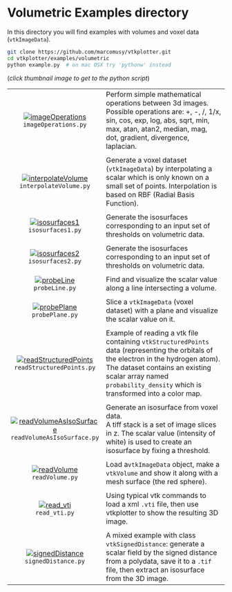 # Volumetric Examples directory
In this directory you will find examples with volumes and voxel data (`vtkImageData`).
```bash
git clone https://github.com/marcomusy/vtkplotter.git
cd vtkplotter/examples/volumetric
python example.py  # on mac OSX try 'pythonw' instead
```
(_click thumbnail image to get to the python script_)

|                                                                                                                                                                                                                                                                       |      |
|:---------------------------------------------------------------------------------------------------------------------------------------------------------------------------------------------------------------------------------------------------------------------:|:-----|
| [![imageOperations](https://user-images.githubusercontent.com/32848391/50739032-6b2a7c80-11da-11e9-82fb-495c803ea9bf.jpg)](https://github.com/marcomusy/vtkplotter/blob/master/examples/volumetric/imageOperations.py)<br/> `imageOperations.py`                      |  Perform simple mathematical operations between 3d images.<br>Possible operations are: +, -, /, 1/x, sin, cos, exp, log, abs,  sqrt, min, max, atan, atan2, median, mag, dot, gradient, divergence, laplacian.|
|                                                                                                                                                                                                                                                                       |      |
| [![interpolateVolume](https://user-images.githubusercontent.com/32848391/50739033-6b2a7c80-11da-11e9-86fd-6026b22737df.jpg)](https://github.com/marcomusy/vtkplotter/blob/master/examples/volumetric/interpolateVolume.py)<br/> `interpolateVolume.py`                | Generate a voxel dataset (`vtkImageData`) by interpolating a scalar which is only known on a small set of points. Interpolation is based on RBF (Radial Basis Function).|
|                                                                                                                                                                                                                                                                       |      |
| [![isosurfaces1](https://user-images.githubusercontent.com/32848391/52141625-975ce000-2656-11e9-91fc-291e072fc4c1.png)](https://github.com/marcomusy/vtkplotter/blob/master/examples/volumetric/isosurfaces1.py)<br/> `isosurfaces1.py`                               | Generate the isosurfaces corresponding to an input set of thresholds on volumetric data.|
|                                                                                                                                                                                                                                                                       |      |
| [![isosurfaces2](https://user-images.githubusercontent.com/32848391/51558920-ec436e00-1e80-11e9-9d96-aa9b7c72d58b.png)](https://github.com/marcomusy/vtkplotter/blob/master/examples/volumetric/isosurfaces2.py)<br/> `isosurfaces2.py`                               | Generate the isosurfaces corresponding to an input set of thresholds on volumetric data.|
|                                                                                                                                                                                                                                                                       |      |
| [![probeLine](https://user-images.githubusercontent.com/32848391/48198460-3aa0a080-e359-11e8-982d-23fadf4de66f.jpg)](https://github.com/marcomusy/vtkplotter/blob/master/examples/volumetric/probeLine.py)<br/> `probeLine.py`                                        | Find and visualize the scalar value along a line intersecting a volume. |
|                                                                                                                                                                                                                                                                       |      |
| [![probePlane](https://user-images.githubusercontent.com/32848391/48198461-3aa0a080-e359-11e8-8c29-18f287f105e6.jpg)](https://github.com/marcomusy/vtkplotter/blob/master/examples/volumetric/probePlane.py)<br/> `probePlane.py`                                     | Slice a `vtkImageData` (voxel dataset) with a plane and visualize the scalar value on it.|
|                                                                                                                                                                                                                                                                       |      |
| [![readStructuredPoints](https://user-images.githubusercontent.com/32848391/48198462-3b393700-e359-11e8-8272-670bd5f2db42.jpg)](https://github.com/marcomusy/vtkplotter/blob/master/examples/volumetric/readStructuredPoints.py)<br/> `readStructuredPoints.py`       | Example of reading a vtk file containing `vtkStructuredPoints` data (representing the orbitals of the electron in the hydrogen atom). The dataset contains an existing scalar array named `probability_density` which is transformed into a color map.|
|                                                                                                                                                                                                                                                                       |      |
| [![readVolumeAsIsoSurface](https://user-images.githubusercontent.com/32848391/50739035-6b2a7c80-11da-11e9-8687-4e4d46ff6df0.jpg)](https://github.com/marcomusy/vtkplotter/blob/master/examples/volumetric/readVolumeAsIsoSurface.py)<br/> `readVolumeAsIsoSurface.py` | Generate an isosurface from voxel data.<br>A tiff stack is a set of image slices in z. The scalar value (intensity of white) is used to create an isosurface by fixing a threshold. |
|                                                                                                                                                                                                                                                                       |      |
| [![readVolume](https://user-images.githubusercontent.com/32848391/50739034-6b2a7c80-11da-11e9-9c86-1b25b1b77f42.jpg)](https://github.com/marcomusy/vtkplotter/blob/master/examples/volumetric/readVolume.py)<br/> `readVolume.py`                                     | Load a`vtkImageData` object, make a `vtkVolume` and show it along with a mesh surface (the red sphere). |
|                                                                                                                                                                                                                                                                       |      |
| [![read_vti](https://user-images.githubusercontent.com/32848391/50739036-6bc31300-11da-11e9-89b3-04a75187f812.jpg)](https://github.com/marcomusy/vtkplotter/blob/master/examples/volumetric/read_vti.py)<br/> `read_vti.py`                                           | Using typical vtk commands to load a xml `.vti` file, then use vtkplotter to show the resulting 3D image.|
|                                                                                                                                                                                                                                                                       |      |
| [![signedDistance](https://user-images.githubusercontent.com/32848391/50739037-6bc31300-11da-11e9-82b7-dd4ae11076ae.jpg)](https://github.com/marcomusy/vtkplotter/blob/master/examples/volumetric/signedDistance.py)<br/> `signedDistance.py`                         | A mixed example with class `vtkSignedDistance`: generate a scalar field by the signed distance from a polydata, save it to a `.tif` file, then extract an isosurface from the 3D image. |
